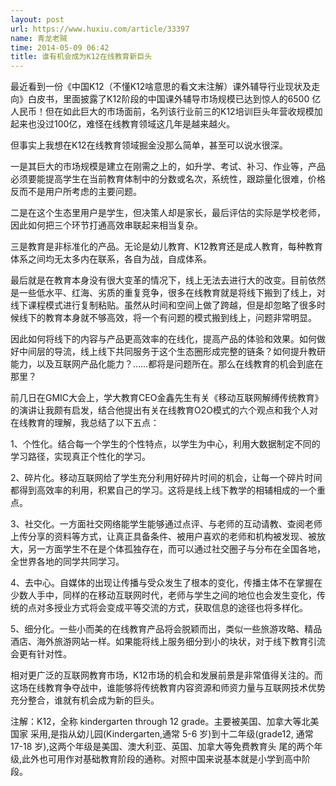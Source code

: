 ```yaml
---
layout: post
url: https://www.huxiu.com/article/33397
name: 青龙老贼
time: 2014-05-09 06:42
title: 谁有机会成为K12在线教育新巨头
---
```

最近看到一份《中国K12（不懂K12啥意思的看文末注解）课外辅导行业现状及走向》白皮书，里面披露了K12阶段的中国课外辅导市场规模已达到惊人的6500 亿人民币！但在如此巨大的市场面前，名列该行业前三的K12培训巨头年营收规模加起来也没过100亿，难怪在线教育领域这几年是越来越火。

但事实上我想在K12在线教育领域掘金没那么简单，甚至可以说水很深。

一是其巨大的市场规模是建立在刚需之上的，如升学、考试、补习、作业等，产品必须要能提高学生在当前教育体制中的分数或名次，系统性，跟踪量化很难，价格反而不是用户所考虑的主要问题。

二是在这个生态里用户是学生，但决策人却是家长，最后评估的实际是学校老师，因此如何把三个环节打通高效串联起来相当复杂。

三是教育是非标准化的产品。无论是幼儿教育、K12教育还是成人教育，每种教育体系之间均无太多内在联系，各自为战，自成体系。

最后就是在教育本身没有很大变革的情况下，线上无法去进行大的改变。目前依然是一些低水平、红海、劣质的重复竞争，很多在线教育就是将线下搬到了线上，对线下课程模式进行复制粘贴。虽然从时间和空间上做了跨越，但是却忽略了很多时候线下的教育本身就不够高效，将一个有问题的模式搬到线上，问题非常明显。

因此如何将线下的内容与产品更高效率的在线化，提高产品的体验和效果。如何做好中间层的导流，线上线下共同服务于这个生态圈形成完整的链条？如何提升教研能力，以及互联网产品化能力？……都将是问题所在。那么在线教育的机会到底在那里？

前几日在GMIC大会上，学大教育CEO金鑫先生有关《移动互联网解缚传统教育》的演讲让我颇有启发，结合他提出有关在线教育O2O模式的六个观点和我个人对在线教育的理解，我总结了以下五点：

1、个性化。结合每一个学生的个性特点，以学生为中心，利用大数据制定不同的学习路径，实现真正个性化的学习。

2、碎片化。移动互联网给了学生充分利用好碎片时间的机会，让每一个碎片时间都得到高效率的利用，积累自己的学习。这将是线上线下教学的相辅相成的一个重点。

3、社交化。一方面社交网络能学生能够通过点评、与老师的互动请教、查阅老师上传分享的资料等方式，让真正具备条件、被用户喜欢的老师和机构被发现、被放大，另一方面学生不在是个体孤独存在，而可以通过社交圈子与分布在全国各地，全世界各地的同学共同学习。

4、去中心。自媒体的出现让传播与受众发生了根本的变化，传播主体不在掌握在少数人手中，同样的在移动互联网时代，老师与学生之间的地位也会发生变化，传统的点对多授业方式将会变成平等交流的方式，获取信息的途径也将多样化。

5、细分化。一些小而美的在线教育产品将会脱颖而出，类似一些旅游攻略、精品酒店、海外旅游网站一样。如果能将线上服务细分到小的块状，对于线下教育引流会更有针对性。

相对更广泛的互联网教育市场，K12市场的机会和发展前景是非常值得关注的。而这场在线教育争夺战中，谁能够将传统教育内容资源和师资力量与互联网技术优势充分整合，谁就有机会成为新的巨头。

注解：K12，全称 kindergarten through 12 grade。主要被美国、加拿大等北美国家 采用,是指从幼儿园(Kindergarten,通常 5-6 岁)到十二年级(grade12, 通常 17-18 岁),这两个年级是美国、澳大利亚、英国、加拿大等免费教育头 尾的两个年级,此外也可用作对基础教育阶段的通称。对照中国来说基本就是小学到高中阶段。


